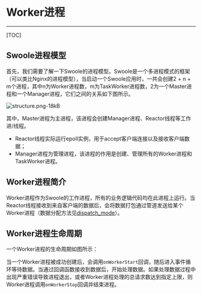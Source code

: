 # Worker进程

---

[TOC]

## Swoole进程模型

首先，我们需要了解一下Swoole的进程模型。Swoole是一个多进程模式的框架（可以类比Nginx的进程模型），当启动一个Swoole应用时，一共会创建2 + n + m个进程，其中n为Worker进程数，m为TaskWorker进程数，2为一个Master进程和一个Manager进程，它们之间的关系如下图所示。

![structure.png-18kB](http://static.zybuluo.com/Lancelot2014/xpatz2wxco47xrzi5xc3keni/structure.png)

其中，Master进程为主进程，该进程会创建Manager进程、Reactor线程等工作进/线程。

* Reactor线程实际运行epoll实例，用于accept客户端连接以及接收客户端数据；
* Manager进程为管理进程，该进程的作用是创建、管理所有的Worker进程和TaskWorker进程。

## Worker进程简介
Worker进程作为Swoole的工作进程，所有的业务逻辑代码均在此进程上运行。当Reactor线程接收到来自客户端的数据后，会将数据打包通过管道发送给某个Worker进程（数据分配方法见[dispatch_mode](http://www.baidu.com)）。


## Worker进程生命周期

一个Worker进程的生命周期如图所示：

<!-- {% flowchart %}
st=>start: Create
start=>operation: onWorkerStart
recv=>operation: onReceive/onConnect/onClose
op=>operation: Receive and Handle Data
cond=>condition: Max Request or Error
stop=>operation: onWorkerStop
e=>end: Stop

st->start->recv->op->cond
cond(yes)->stop
cond(no)->recv
stop->e
{% endflowchart %}
 -->
当一个Worker进程被成功创建后，会调用`onWorkerStart`回调，随后进入事件循环等待数据。当通过回调函数接收到数据后，开始处理数据。如果处理数据过程中出现严重错误导致进程退出，或者Worker进程处理的总请求数达到指定上限，则Worker进程调用`onWorkerStop`回调并结束进程。

